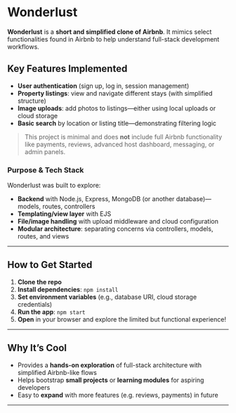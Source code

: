 # Wonderlust

**Wonderlust** is a **short and simplified clone of Airbnb**. It mimics select functionalities found in Airbnb to help understand full-stack development workflows.

##  Key Features Implemented

- **User authentication** (sign up, log in, session management)  
- **Property listings**: view and navigate different stays (with simplified structure)  
- **Image uploads**: add photos to listings—either using local uploads or cloud storage  
- **Basic search** by location or listing title—demonstrating filtering logic   

> This project is minimal and does **not** include full Airbnb functionality like payments, reviews, advanced host dashboard, messaging, or admin panels.

###  Purpose & Tech Stack

Wonderlust was built to explore:

- **Backend** with Node.js, Express, MongoDB (or another database)—models, routes, controllers  
- **Templating/view layer** with EJS  
- **File/image handling** with upload middleware and cloud configuration  
- **Modular architecture**: separating concerns via controllers, models, routes, and views

---

##  How to Get Started

1. **Clone the repo**  
2. **Install dependencies**: `npm install`  
3. **Set environment variables** (e.g., database URI, cloud storage credentials)  
4. **Run the app**: `npm start`  
5. **Open** in your browser and explore the limited but functional experience!

---

##  Why It’s Cool

- Provides a **hands-on exploration** of full-stack architecture with simplified Airbnb-like flows  
- Helps bootstrap **small projects** or **learning modules** for aspiring developers  
- Easy to **expand** with more features (e.g. reviews, payments) in future

---
